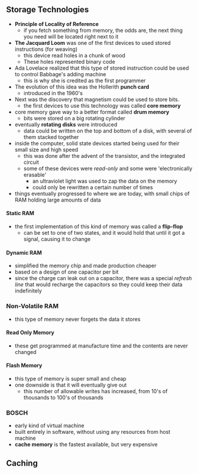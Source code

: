 ## Storage Technologies
 
 * **Principle of Locality of Reference**
     - if you fetch something from memory, the odds are, the next thing you need will be located right next to it
 * **The Jacquard Loom** was one of the first devices to used stored instructions (for weaving)
     - this device read holes in a chunk of wood
     - These holes represented binary code
 * Ada Lovelace realized that this type of stored instruction could be used to control Babbage's adding machine
     - this is why she is credited as the first programmer
 * The evolution of this idea was the Hollerith **punch card**
     - introduced in the 1960's
 * Next was the discovery that magnetism could be used to store bits.
     - the first devices to use this technology was called **core memory**
 * core memory gave way to a better format called **drum memory**
     - bits were stored on a big rotating cylinder
 * eventually **rotating disks** were introduced
     - data could be written on the top and bottom of a disk, with several of them stacked together
* inside the computer, solid state devices started being used for their small size and high speed
    - this was done after the advent of the transistor, and the integrated circuit
    - some of these devices were _read-only_ and some were 'electronically erasable'
        + an ultraviolet light was used to zap the data on the memory
        + could only be rewritten a certain number of times
* things eventually progressed to where we are today, with small chips of RAM holding large amounts of data

#### Static RAM
* the first implementation of this kind of memory was called a **flip-flop**
    - can be set to one of two states, and it would hold that until it got a signal, causing it to change

#### Dynamic RAM
* simplified the memory chip and made production cheaper
* based on a design of one capacitor per bit
* since the charge can leak out on a capacitor, there was a special _refresh line_ that would recharge the capacitors so they could keep their data indefinitely

### Non-Volatile RAM
* this type of memory never forgets the data it stores

#### Read Only Memory
* these get programmed at manufacture time and the contents are never changed

#### Flash Memory
* this type of memory is super small and cheap
* one downside is that it will eventually give out
    - this number of allowable writes has increased, from 10's of thousands to 100's of thousands

### BOSCH
* early kind of virtual machine
* built entirely in software, without using any resources from host machine
* **cache memory** is the fastest available, but very expensive

## Caching
